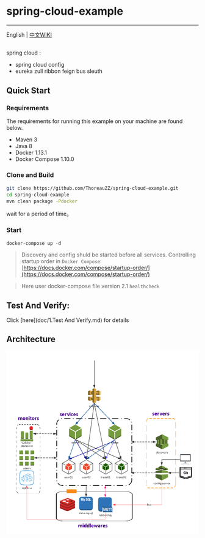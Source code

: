 # spring-cloud-example
---
English | [中文WIKI](doc/README-CN.md)

## 
spring cloud : 
* spring cloud config 
* eureka zull ribbon feign bus sleuth


## Quick Start
### Requirements
The requirements for running this example on your machine are found below.
* Maven 3
* Java 8
* Docker 1.13.1
* Docker Compose 1.10.0

### Clone and Build

```bash
git clone https://github.com/ThoreauZZ/spring-cloud-example.git
cd spring-cloud-example
mvn clean package -Pdocker
```
wait for a period of time。


### Start 
```
docker-compose up -d
```
> Discovery and config shuld be started before all services.
>   Controlling startup order in `Docker Compose`:[https://docs.docker.com/compose/startup-order/](https://docs.docker.com/compose/startup-order/)


> Here user docker-compose file version 2.1 `healthcheck`



## Test And Verify:
 
 Click [here](doc/1.Test And Verify.md) for details


## Architecture
![](doc/images/MicroService.png)

